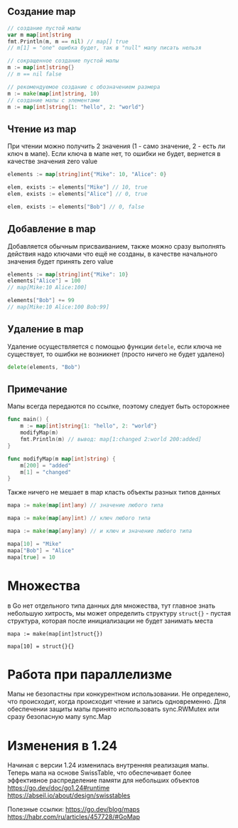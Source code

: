 ## Создание map
```go
// создание пустой мапы
var m map[int]string 
fmt.Println(m, m == nil) // map[] true
// m[1] = "one" ошибка будет, так в "null" мапу писать нельзя

// сокращенное создание пустой мапы 
m := map[int]string{} 
// m == nil false

// рекомендуемое создание с обозначением размера 
m := make(map[int]string, 10) 
// создание мапы с элементами 
m := map[int]string{1: "hello", 2: "world"}
```

## Чтение из map
При чтении можно получить 2 значения (1 - само значение, 2 - есть ли ключ в мапе). Если ключа в мапе нет, то ошибки не будет, вернется в качестве значения zero value
```go
elements := map[string]int{"Mike": 10, "Alice": 0}

elem, exists := elements["Mike"] // 10, true
elem, exists := elements["Alice"] // 0, true

elem, exists := elements["Bob"] // 0, false
```

## Добавление в map
Добавляется обычным присваиванием, также можно сразу выполнять действия надо ключами что ещё не созданы, в качестве начального значения будет принять zero value
```go
elements := map[string]int{"Mike": 10}
elements["Alice"] = 100
// map[Mike:10 Alice:100]

elements["Bob"] += 99
// map[Mike:10 Alice:100 Bob:99]
```

## Удаление в map
Удаление осуществляется с помощью функции `detele`, если ключа не существует, то ошибки не возникнет (просто ничего не будет удалено)
```go
delete(elements, "Bob")
```

## Примечание
Мапы всегда передаются по ссылке, поэтому следует быть осторожнее
```go
func main() { 
	m := map[int]string{1: "hello", 2: "world"} 
	modifyMap(m) 
	fmt.Println(m) // вывод: map[1:changed 2:world 200:added] 
}

func modifyMap(m map[int]string) { 
	m[200] = "added" 
	m[1] = "changed" 
}
```

Также ничего не мешает в map класть объекты разных типов данных
```go
mapa := make(map[int]any) // значение любого типа

mapa := make(map[any]int) // ключ любого типа

mapa := make(map[any]any) // и ключ и значение любого типа

mapa[10] = "Mike"
mapa["Bob"] = "Alice"
mapa[true] = 10

```

# Множества

 в Go нет отдельного типа данных для множества, тут главное знать небольшую хитрость, мы может определить структуру `struct{}` - пустая структура, которая после инициализации не будет занимать места
```
mapa := make(map[int]struct{})

mapa[10] = struct{}{}
```
# Работа при параллелизме
Мапы не безопастны при конкурентном использовании. Не определено, что происходит, когда происходит чтение и запись одновременно. Для обеспечении защиты мапы принято использовать sync.RWMutex или сразу безопасную мапу sync.Map

# Изменения в 1.24
Начиная с версии 1.24 изменилась внутренняя реализация мапы. Теперь мапа на основе SwissTable, что обеспечивает более эффективное распределение памяти для небольших объектов
https://go.dev/doc/go1.24#runtime
https://abseil.io/about/design/swisstables

Полезные ссылки:
https://go.dev/blog/maps
https://habr.com/ru/articles/457728/#GoMap

